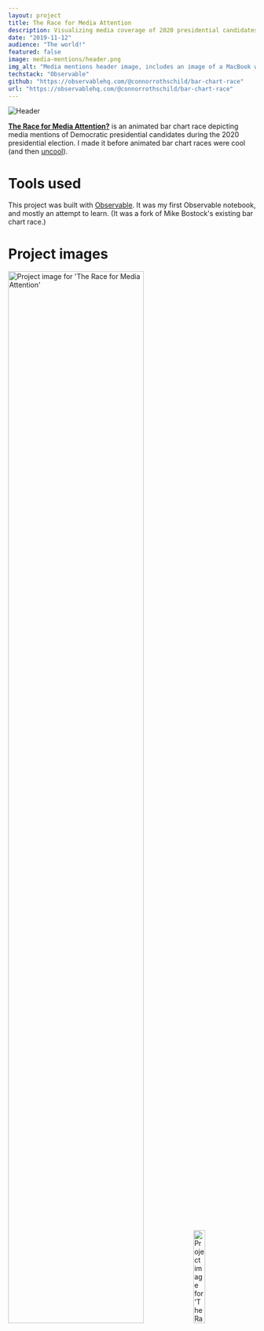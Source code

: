```yaml
---
layout: project
title: The Race for Media Attention
description: Visualizing media coverage of 2020 presidential candidates over time.
date: "2019-11-12"
audience: "The world!"
featured: false
image: media-mentions/header.png
img_alt: "Media mentions header image, includes an image of a MacBook with the application open."
techstack: "Observable"
github: "https://observablehq.com/@connorrothschild/bar-chart-race"
url: "https://observablehq.com/@connorrothschild/bar-chart-race"
---
```


<script>
import Image from "$lib/global/Image.svelte"
</script>

<Image href="https://observablehq.com/@connorrothschild/bar-chart-race/" src="/images/project/media-mentions/header.png" alt="Header"></Image>



[**The Race for Media Attention?**](https://observablehq.com/@connorrothschild/bar-chart-race) is an animated bar chart race depicting media mentions of Democratic presidential candidates during the 2020 presidential election. I made it before animated bar chart races were cool (and then [uncool](https://www.newsbreak.com/news/1465770194170/reddits-dataisbeautiful-is-sick-of-bar-chart-races-so-its-banning-them)).

# Tools used

This project was built with [Observable](https://observablehq.com/). It was my first Observable notebook, and mostly an attempt to learn. (It was a fork of Mike Bostock's existing bar chart race.)

# Project images

<Image style="box-shadow: none;" src="/images/project/media-mentions/mac.png" alt="Project image for 'The Race for Media Attention'" width="74%"></Image>
<Image style="box-shadow: none;" src="/images/project/media-mentions/phone.png" alt="Project image for 'The Race for Media Attention'" width="22%"></Image>
